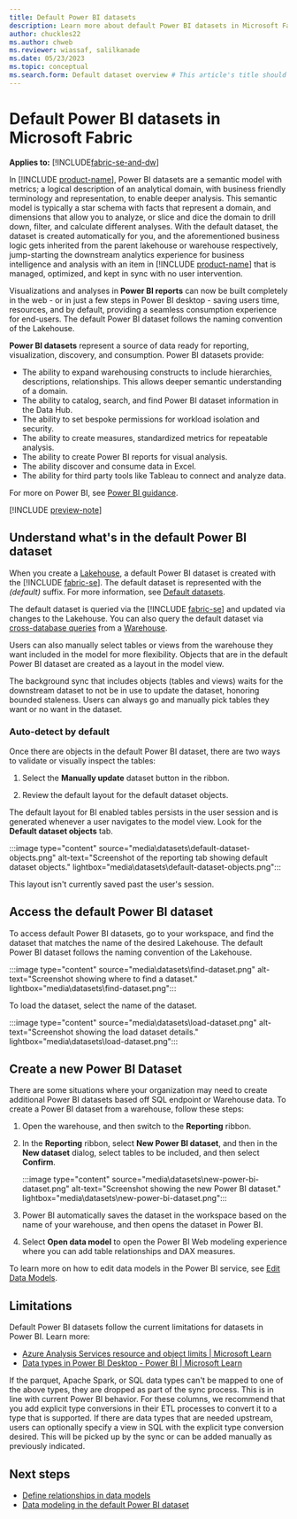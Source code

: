 ```yaml
---
title: Default Power BI datasets
description: Learn more about default Power BI datasets in Microsoft Fabric.
author: chuckles22
ms.author: chweb
ms.reviewer: wiassaf, salilkanade
ms.date: 05/23/2023
ms.topic: conceptual
ms.search.form: Default dataset overview # This article's title should not change. If so, contact engineering.
---
```

# Default Power BI datasets in Microsoft Fabric

**Applies to:** [!INCLUDE[fabric-se-and-dw](includes/applies-to-version/fabric-se-and-dw.md)]

In [!INCLUDE [product-name](../includes/product-name.md)], Power BI datasets are a semantic model with metrics; a logical description of an analytical domain, with business friendly terminology and representation, to enable deeper analysis. This semantic model is typically a star schema with facts that represent a domain, and dimensions that allow you to analyze, or slice and dice the domain to drill down, filter, and calculate different analyses. With the default dataset, the dataset is created automatically for you, and the aforementioned business logic gets inherited from the parent lakehouse or warehouse respectively, jump-starting the downstream analytics experience for business intelligence and analysis with an item in [!INCLUDE [product-name](../includes/product-name.md)] that is managed, optimized, and kept in sync with no user intervention. 

Visualizations and analyses in **Power BI reports** can now be built completely in the web - or in just a few steps in Power BI desktop - saving users time, resources, and by default, providing a seamless consumption experience for end-users. The default Power BI dataset follows the naming convention of the Lakehouse.

**Power BI datasets** represent a source of data ready for reporting, visualization, discovery, and consumption. Power BI datasets provide:

- The ability to expand warehousing constructs to include hierarchies, descriptions, relationships. This allows deeper semantic understanding of a domain.
- The ability to catalog, search, and find Power BI dataset information in the Data Hub.
- The ability to set bespoke permissions for workload isolation and security.
- The ability to create measures, standardized metrics for repeatable analysis.
- The ability to create Power BI reports for visual analysis.
- The ability discover and consume data in Excel.
- The ability for third party tools like Tableau to connect and analyze data.

For more on Power BI, see [Power BI guidance](/power-bi/guidance/).

[!INCLUDE [preview-note](../includes/preview-note.md)]

## Understand what's in the default Power BI dataset

When you create a [Lakehouse](../data-engineering/lakehouse-overview.md), a default Power BI dataset is created with the [!INCLUDE [fabric-se](includes/fabric-se.md)]. The default dataset is represented with the *(default)* suffix. For more information, see [Default datasets](datasets.md).

The default dataset is queried via the [!INCLUDE [fabric-se](includes/fabric-se.md)] and updated via changes to the Lakehouse. You can also query the default dataset via [cross-database queries](query-warehouse.md#write-a-cross-database-query) from a [Warehouse](data-warehousing.md#synapse-data-warehouse).

Users can also manually select tables or views from the warehouse they want included in the model for more flexibility. Objects that are in the default Power BI dataset are created as a layout in the model view.

The background sync that includes objects (tables and views) waits for the downstream dataset to not be in use to update the dataset, honoring bounded staleness. Users can always go and manually pick tables they want or no want in the dataset.

### Auto-detect by default

Once there are objects in the default Power BI dataset, there are two ways to validate or visually inspect the tables:

1. Select the **Manually update** dataset button in the ribbon.

1. Review the default layout for the default dataset objects.

The default layout for BI enabled tables persists in the user session and is generated whenever a user navigates to the model view. Look for the **Default dataset objects** tab.

   :::image type="content" source="media\datasets\default-dataset-objects.png" alt-text="Screenshot of the reporting tab showing default dataset objects." lightbox="media\datasets\default-dataset-objects.png":::

This layout isn't currently saved past the user's session.

## Access the default Power BI dataset

To access default Power BI datasets, go to your workspace, and find the dataset that matches the name of the desired Lakehouse. The default Power BI dataset follows the naming convention of the Lakehouse.

   :::image type="content" source="media\datasets\find-dataset.png" alt-text="Screenshot showing where to find a dataset." lightbox="media\datasets\find-dataset.png":::

To load the dataset, select the name of the dataset.

   :::image type="content" source="media\datasets\load-dataset.png" alt-text="Screenshot showing the load dataset details." lightbox="media\datasets\load-dataset.png":::

## Create a new Power BI Dataset

There are some situations where your organization may need to create additional Power BI datasets based off SQL endpoint or Warehouse data. To create a Power BI dataset from a warehouse, follow these steps:

1. Open the warehouse, and then switch to the **Reporting** ribbon.

2. In the **Reporting** ribbon, select **New Power BI dataset**, and then in the **New dataset** dialog, select tables to be included, and then select **Confirm**.

   :::image type="content" source="media\datasets\new-power-bi-dataset.png" alt-text="Screenshot showing the new Power BI dataset." lightbox="media\datasets\new-power-bi-dataset.png":::

3. Power BI automatically saves the dataset in the workspace based on the name of your warehouse, and then opens the dataset in Power BI.

4. Select **Open data model** to open the Power BI Web modeling experience where you can add table relationships and DAX measures.

To learn more on how to edit data models in the Power BI service, see [Edit Data Models](/power-bi/transform-model/service-edit-data-models).

## Limitations

Default Power BI datasets follow the current limitations for datasets in Power BI. Learn more:

- [Azure Analysis Services resource and object limits | Microsoft Learn](/azure/analysis-services/analysis-services-capacity-limits)
- [Data types in Power BI Desktop - Power BI | Microsoft Learn](/power-bi/connect-data/desktop-data-types)

If the parquet, Apache Spark, or SQL data types can't be mapped to one of the above types, they are dropped as part of the sync process. This is in line with current Power BI behavior. For these columns, we recommend that you add explicit type conversions in their ETL processes to convert it to a type that is supported. If there are data types that are needed upstream, users can optionally specify a view in SQL with the explicit type conversion desired. This will be picked up by the sync or can be added manually as previously indicated.

## Next steps

- [Define relationships in data models](data-modeling-defining-relationships.md)
- [Data modeling in the default Power BI dataset](model-default-power-bi-dataset.md)
